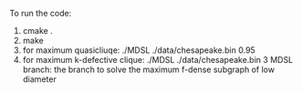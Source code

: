 To run the code:
1. cmake .
2. make
3. for maximum quasicliuqe: ./MDSL ./data/chesapeake.bin 0.95
4. for maximum k-defective clique: ./MDSL ./data/chesapeake.bin 3
MDSL branch: the branch to solve the maximum f-dense subgraph of low diameter
